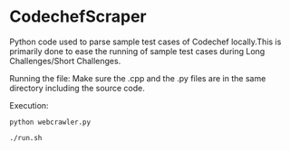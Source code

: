 # CodechefScraper

Python code used to parse sample test cases of Codechef locally.This is primarily done to ease the running of sample test cases during Long Challenges/Short Challenges.

Running the file: Make sure the .cpp and the .py files are in the same directory including the source code.

Execution: 

```python webcrawler.py ```

``` ./run.sh ```
